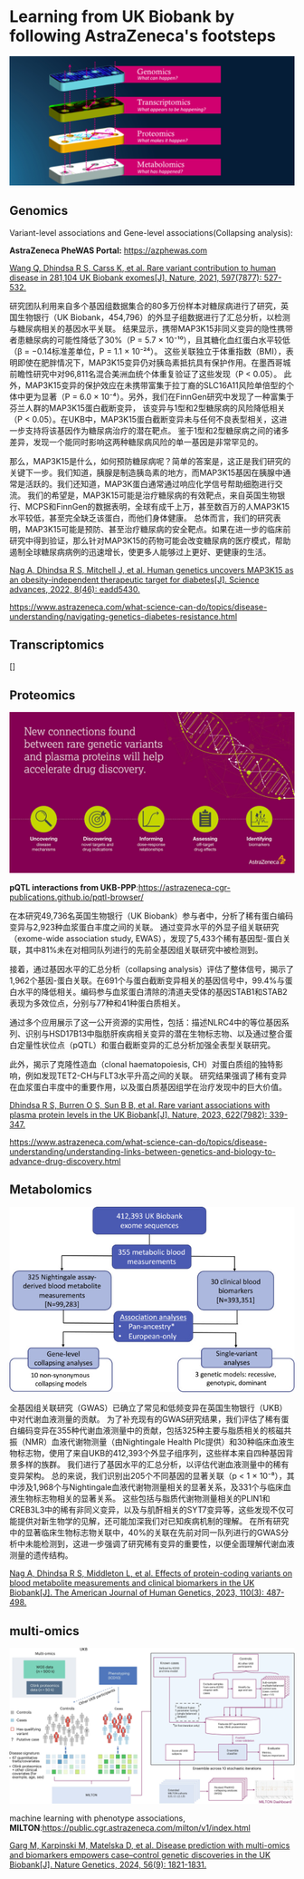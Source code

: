 # Learning from UK Biobank by following AstraZeneca's footsteps

 ![multi-omics](./multi-omics.png)

## Genomics

 Variant-level associations and Gene-level associations(Collapsing analysis):
 
 **AstraZeneca PheWAS Portal:** https://azphewas.com

 [Wang Q, Dhindsa R S, Carss K, et al. Rare variant contribution to human disease in 281,104 UK Biobank exomes[J]. Nature, 2021, 597(7877): 527-532.](https://www.nature.com/articles/s41586-021-03855-y)

 研究团队利用来自多个基因组数据集合的80多万份样本对糖尿病进行了研究，英国生物银行（UK Biobank，454,796）的外显子组数据进行了汇总分析，以检测与糖尿病相关的基因水平关联。
 结果显示，携带MAP3K15非同义变异的隐性携带者患糖尿病的可能性降低了30%（P = 5.7 × 10⁻¹⁰），且其糖化血红蛋白水平较低（β = −0.14标准差单位，P = 1.1 × 10⁻²⁴）。
 这些关联独立于体重指数（BMI），表明即使在肥胖情况下，MAP3K15变异仍对胰岛素抵抗具有保护作用。在墨西哥城前瞻性研究中对96,811名混合美洲血统个体重复验证了这些发现（P < 0.05）。
 此外，MAP3K15变异的保护效应在未携带富集于拉丁裔的SLC16A11风险单倍型的个体中更为显著（P = 6.0 × 10⁻⁴）。另外，我们在FinnGen研究中发现了一种富集于芬兰人群的MAP3K15蛋白截断变异，
 该变异与1型和2型糖尿病的风险降低相关（P < 0.05）。在UKB中，MAP3K15蛋白截断变异未与任何不良表型相关，这进一步支持将该基因作为糖尿病治疗的潜在靶点。
 鉴于1型和2型糖尿病之间的诸多差异，发现一个能同时影响这两种糖尿病风险的单一基因是非常罕见的。

 那么，MAP3K15是什么，如何预防糖尿病呢？简单的答案是，这正是我们研究的关键下一步。我们知道，胰腺是制造胰岛素的地方，而MAP3K15基因在胰腺中通常是活跃的。我们还知道，MAP3K蛋白通常通过响应化学信号帮助细胞进行交流。
 我们的希望是，MAP3K15可能是治疗糖尿病的有效靶点，来自英国生物银行、MCPS和FinnGen的数据表明，全球有成千上万，甚至数百万的人MAP3K15水平较低，甚至完全缺乏该蛋白，而他们身体健康。
 总体而言，我们的研究表明，MAP3K15可能是预防、甚至治疗糖尿病的安全靶点。如果在进一步的临床前研究中得到验证，那么针对MAP3K15的药物可能会改变糖尿病的医疗模式，帮助遏制全球糖尿病病例的迅速增长，使更多人能够过上更好、更健康的生活。

 [Nag A, Dhindsa R S, Mitchell J, et al. Human genetics uncovers MAP3K15 as an obesity-independent therapeutic target for diabetes[J]. Science advances, 2022, 8(46): eadd5430.](https://www.science.org/doi/full/10.1126/sciadv.add5430)

 https://www.astrazeneca.com/what-science-can-do/topics/disease-understanding/navigating-genetics-diabetes-resistance.html

## Transcriptomics

 []

## Proteomics

![proteomics](./proteomics.jpg)

  **pQTL interactions from UKB-PPP**:https://astrazeneca-cgr-publications.github.io/pqtl-browser/

 在本研究49,736名英国生物银行（UK Biobank）参与者中，分析了稀有蛋白编码变异与2,923种血浆蛋白丰度之间的关联。 通过变异水平的外显子组关联研究（exome-wide association study, EWAS），发现了5,433个稀有基因型-蛋白关联，其中81%未在对相同队列进行的先前全基因组关联研究中被检测到。
 
 接着，通过基因水平的汇总分析（collapsing analysis）评估了整体信号，揭示了1,962个基因-蛋白关联。在691个与蛋白截断变异相关的基因信号中，99.4%与蛋白水平的降低相关。编码参与血浆蛋白清除的清道夫受体的基因STAB1和STAB2表现为多效位点，分别与77种和41种蛋白质相关。

 通过多个应用展示了这一公开资源的实用性，包括：描述NLRC4中的等位基因系列、识别与HSD17B13中脂肪肝疾病相关变异的潜在生物标志物、以及通过整合蛋白定量性状位点（pQTL）和蛋白截断变异的汇总分析加强全表型关联研究。

 此外，揭示了克隆性造血（clonal haematopoiesis, CH）对蛋白质组的独特影响，例如发现TET2-CH与FLT3水平升高之间的关联。 研究结果强调了稀有变异在血浆蛋白丰度中的重要作用，以及蛋白质基因组学在治疗发现中的巨大价值。

 [Dhindsa R S, Burren O S, Sun B B, et al. Rare variant associations with plasma protein levels in the UK Biobank[J]. Nature, 2023, 622(7982): 339-347.](https://www.nature.com/articles/s41586-023-06547-x)

 https://www.astrazeneca.com/what-science-can-do/topics/disease-understanding/understanding-links-between-genetics-and-biology-to-advance-drug-discovery.html

## Metabolomics

![metabolic](./metabolic.jpg)

全基因组关联研究（GWAS）已确立了常见和低频变异在英国生物银行（UKB）中对代谢血液测量的贡献。
为了补充现有的GWAS研究结果，我们评估了稀有蛋白编码变异在355种代谢血液测量中的贡献，包括325种主要与脂质相关的核磁共振（NMR）血液代谢物测量（由Nightingale Health Plc提供）和30种临床血液生物标志物，使用了来自UKB的412,393个外显子组序列，这些样本来自四种基因背景多样的族群。
我们进行了基因水平的汇总分析，以评估代谢血液测量中的稀有变异架构。
总的来说，我们识别出205个不同基因的显著关联（p < 1 × 10⁻⁸），其中涉及1,968个与Nightingale血液代谢物测量相关的显著关系，及331个与临床血液生物标志物相关的显著关系。
这些包括与脂质代谢物测量相关的PLIN1和CREB3L3中的稀有非同义变异，以及与肌酐相关的SYT7变异等，这些发现不仅可能提供对新生物学的见解，还可能加深我们对已知疾病机制的理解。
在所有研究中的显著临床生物标志物关联中，40%的关联在先前对同一队列进行的GWAS分析中未能检测到，这进一步强调了研究稀有变异的重要性，以便全面理解代谢血液测量的遗传结构。

 [Nag A, Dhindsa R S, Middleton L, et al. Effects of protein-coding variants on blood metabolite measurements and clinical biomarkers in the UK Biobank[J]. The American Journal of Human Genetics, 2023, 110(3): 487-498.](https://www.cell.com/ajhg/fulltext/S0002-9297(23)00046-0)
 
##  multi-omics

![ multi-omics and biomarkers](./multi-omics_and_biomarkers.png)

 machine learning with phenotype associations, **MILTON**:https://public.cgr.astrazeneca.com/milton/v1/index.html

 [Garg M, Karpinski M, Matelska D, et al. Disease prediction with multi-omics and biomarkers empowers case–control genetic discoveries in the UK Biobank[J]. Nature Genetics, 2024, 56(9): 1821-1831.](https://www.nature.com/articles/s41588-024-01898-1)